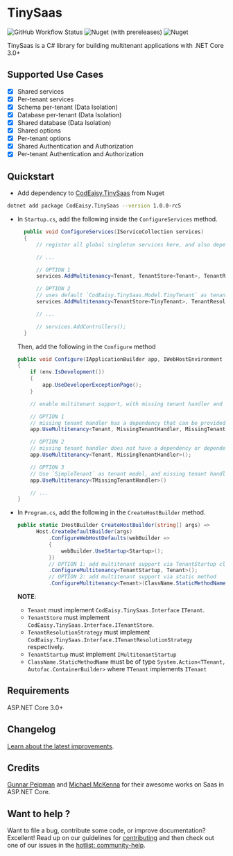 # TinySaas

![GitHub Workflow Status](https://img.shields.io/github/workflow/status/codeaisy/tinysaas/Build)
![Nuget (with prereleases)](https://img.shields.io/nuget/vpre/codeaisy.tinysaas)
![Nuget](https://img.shields.io/nuget/dt/CodEaisy.TinySaas)

TinySaas is a C# library for building multitenant applications with .NET Core 3.0+

## Supported Use Cases

- [x] Shared services
- [x] Per-tenant services
- [x] Schema per-tenant (Data Isolation)
- [x] Database per-tenant (Data Isolation)
- [x] Shared database (Data Isolation)
- [x] Shared options
- [x] Per-tenant options
- [x] Shared Authentication and Authorization
- [x] Per-tenant Authentication and Authorization

## Quickstart

- Add dependency to [CodEaisy.TinySaas][nuget_link] from Nuget

```bash
dotnet add package CodEaisy.TinySaas --version 1.0.0-rc5
```

- In `Startup.cs`, add the following inside the `ConfigureServices` method.

  ```csharp
    public void ConfigureServices(IServiceCollection services)
    {
        // register all global singleton services here, and also dependencies for your TenantStore and ResolutionStrategy if any

        // ...

        // OPTION 1
        services.AddMultitenancy<Tenant, TenantStore<Tenant>, TenantResolutionStrategy>();

        // OPTION 2
        // uses default `CodEaisy.TinySaas.Model.TinyTenant` as tenant model
        services.AddMultitenancy<TenantStore<TinyTenant>, TenantResolutionStrategy>();

        // ...

        // services.AddControllers();
    }
  ```

  Then, add the following in the `Configure` method

  ```csharp
  public void Configure(IApplicationBuilder app, IWebHostEnvironment env)
  {
      if (env.IsDevelopment())
      {
          app.UseDeveloperExceptionPage();
      }

      // enable multitenant support, with missing tenant handler and tenant container

      // OPTION 1
      // missing tenant handler has a dependency that can be provided immediately
      app.UseMultitenancy<Tenant, MissingTenantHandler, MissingTenantOptions>(missingTenantOptions);

      // OPTION 2
      // missing tenant handler does not have a dependency or dependency is already registered in services
      app.UseMultitenancy<Tenant, MissingTenantHandler>();

      // OPTION 3
      // Use `SimpleTenant` as tenant model, and missing tenant handler does not have a dependency or dependency is already registered in services
      app.UseMultitenancy<TMissingTenantHandler>()

      // ...
  }
  ```

- In `Program.cs`, add the following in the `CreateHostBuilder` method.

  ```csharp
  public static IHostBuilder CreateHostBuilder(string[] args) =>
        Host.CreateDefaultBuilder(args)
            .ConfigureWebHostDefaults(webBuilder =>
            {
                webBuilder.UseStartup<Startup>();
            })
            // OPTION 1: add multitenant support via TenantStartup class
            .ConfigureMultitenancy<TenantStartup, Tenant>();
            // OPTION 2: add multitenant support via static method
            .ConfigureMultitenancy<Tenant>(ClassName.StaticMethodName);
  ```

  **NOTE**:
  - `Tenant` must implement `CodEaisy.TinySaas.Interface`  `ITenant`.
  - `TenantStore` must implement `CodEaisy.TinySaas.Interface.ITenantStore`.
  - `TenantResolutionStrategy` must implement `CodEaisy.TinySaas.Interface.ITenantResolutionStrategy` respectively.
  - `TenantStartup` must implement `IMultitenantStartup`
  - `ClassName.StaticMethodName` must be of type `System.Action<TTenant, Autofac.ContainerBuilder>` where `TTenant` implements `ITenant`

## Requirements

ASP.NET Core 3.0+

## Changelog

[Learn about the latest improvements][changelog].

## Credits

[Gunnar Peipman](https://gunnarpeipman.com/) and [Michael McKenna](https://michael-mckenna.com/) for their awesome works on Saas in ASP.NET Core.

## Want to help ?

Want to file a bug, contribute some code, or improve documentation? Excellent! Read up on our
guidelines for [contributing][contributing] and then check out one of our issues in the [hotlist: community-help](https://github.com/codeaisy/tinysaas/labels/hotlist%3A%20community-help).

[contributing]: https://github.com/codeaisy/tinysaas/blob/master/CONTRIBUTING.md
[changelog]: https://github.com/angular/angular/blob/master/CHANGELOG.md
[nuget_link]: https://www.nuget.org/packages/CodEaisy.TinySaas
